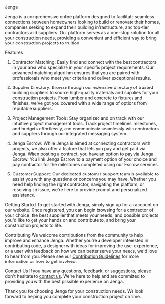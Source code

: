 Jenga

Jenga is a comprehensive online platform designed to facilitate seamless connections between homeowners looking to build or renovate their homes, companies seeking to expand their building infrastructure, and top-tier contractors and suppliers. Our platform serves as a one-stop solution for all your construction needs, providing a convenient and efficient way to bring your construction projects to fruition.

Features
1. Contractor Matching: Easily find and connect with the best contractors in your area who specialize in your specific project requirements. Our advanced matching algorithm ensures that you are paired with professionals who meet your criteria and deliver exceptional results.

2. Supplier Directory: Browse through our extensive directory of trusted building suppliers to source high-quality materials and supplies for your construction projects. From lumber and concrete to fixtures and finishes, we've got you covered with a wide range of options from reputable suppliers.

3. Project Management Tools: Stay organized and on track with our intuitive project management tools. Track project timelines, milestones, and budgets effortlessly, and communicate seamlessly with contractors and suppliers through our integrated messaging system.

4. Jenga Escrow: While Jenga is aimed at connecting contractors with projects, we also offer a feature that lets you pay and get paid via Jenga. When posting a contract, you have an option to pay via Jenga Escrow. You link Jenga Escrow to a payment option of your choice and pay contractor for the milestones completed using our Escrow services.

5. Customer Support: Our dedicated customer support team is available to assist you with any questions or concerns you may have. Whether you need help finding the right contractor, navigating the platform, or resolving an issue, we're here to provide prompt and personalized assistance.

Getting Started
To get started with Jenga, simply sign up for an account on our website. Once registered, you can begin browsing for a contractor of your choice, the best supplier that meets your needs, and possible projects you'd like to get your hands on and contribute to, and bring your construction projects to life.

Contributing
We welcome contributions from the community to help improve and enhance Jenga. Whether you're a developer interested in contributing code, a designer with ideas for improving the user experience, or a user with feedback on how we can better serve your needs, we'd love to hear from you. Please see our [Contribution Guidelines](CONTRIBUTING.md) for more information on how to get involved.

Contact Us
If you have any questions, feedback, or suggestions, please don't hesitate to [contact us](mailto:support@jenga.com). We're here to help and are committed to providing you with the best possible experience on Jenga.

Thank you for choosing Jenga for your construction needs. We look forward to helping you complete your construction project on time.

